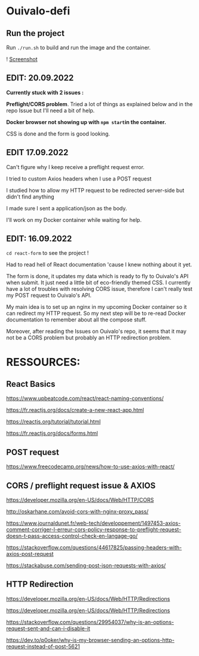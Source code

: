 # Ouivalo-defi

## Run the project
Run ```./run.sh``` to build and run the image and the container.

! [Screenshot](formScreen.png)

## EDIT: 20.09.2022
**Currently stuck with 2 issues :**

**Preflight/CORS problem**. Tried a lot of things as explained below and in the repo Issue but I'll need a bit of help.

**Docker browser not showing up with ```npm start```in the container.**

CSS is done and the form is good looking. 

## EDIT 17.09.2022

Can't figure why I keep receive a preflight request error. 

I tried to custom Axios headers when I use a POST request

I studied how to allow my HTTP request to be redirected server-side but didn't find anything

I made sure I sent a application/json as the body.


I'll work on my Docker container while waiting for help.

## EDIT: 16.09.2022

```cd react-form``` to see the project !

Had to read hell of React documentation 'cause I knew nothing about it yet.

The form is done, it updates my data which is ready to fly to Ouivalo's API when submit. 
It just need a little bit of eco-friendly themed CSS.
I currently have a lot of troubles with resolving CORS issue, therefore I can't really test my POST request to Ouivalo's API.

My main idea is to set up an nginx in my upcoming Docker container so it can redirect my HTTP request.
So my next step will be to re-read Docker documentation to remember about all the compose stuff.

Moreover, after reading the Issues on Ouivalo's repo, it seems that it may not be a CORS problem but probably an HTTP redirection problem.



# RESSOURCES: 

## React Basics 

https://www.upbeatcode.com/react/react-naming-conventions/

https://fr.reactjs.org/docs/create-a-new-react-app.html

https://reactjs.org/tutorial/tutorial.html

https://fr.reactjs.org/docs/forms.html



## POST request

https://www.freecodecamp.org/news/how-to-use-axios-with-react/



## CORS / preflight request issue & AXIOS 

https://developer.mozilla.org/en-US/docs/Web/HTTP/CORS

http://oskarhane.com/avoid-cors-with-nginx-proxy_pass/

https://www.journaldunet.fr/web-tech/developpement/1497453-axios-comment-corriger-l-erreur-cors-policy-response-to-preflight-request-doesn-t-pass-access-control-check-en-langage-go/

https://stackoverflow.com/questions/44617825/passing-headers-with-axios-post-request

https://stackabuse.com/sending-post-json-requests-with-axios/



## HTTP Redirection 

https://developer.mozilla.org/en-US/docs/Web/HTTP/Redirections

https://developer.mozilla.org/en-US/docs/Web/HTTP/Redirections

https://stackoverflow.com/questions/29954037/why-is-an-options-request-sent-and-can-i-disable-it

https://dev.to/p0oker/why-is-my-browser-sending-an-options-http-request-instead-of-post-5621


